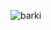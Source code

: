 ![barki](https://user-images.githubusercontent.com/73504119/132203877-c7dcc1c3-9744-4e7e-8953-7cca590cef59.jpg)
